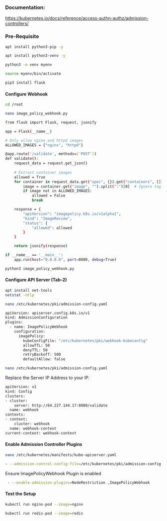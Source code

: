### Documentation:

https://kubernetes.io/docs/reference/access-authn-authz/admission-controllers/

### Pre-Requisite
```sh
apt install python3-pip -y

apt install python3-venv -y

python3 -m venv myenv

source myenv/bin/activate

pip3 install flask
```
#### Configure Webhook
```sh
cd /root

nano image_policy_webhook.py
```
```sh
from flask import Flask, request, jsonify

app = Flask(__name__)

# Only allow nginx and httpd images
ALLOWED_IMAGES = {"nginx", "httpd"}

@app.route('/validate', methods=['POST'])
def validate():
    request_data = request.get_json()
    
    # Extract container images
    allowed = True
    for container in request_data.get("spec", {}).get("containers", []):
        image = container.get("image", "").split(":")[0]  # Ignore tag
        if image not in ALLOWED_IMAGES:
            allowed = False
            break

    response = {
        "apiVersion": "imagepolicy.k8s.io/v1alpha1",
        "kind": "ImageReview",
        "status": {
            "allowed": allowed
        }
    }

    return jsonify(response)

if __name__ == '__main__':
    app.run(host="0.0.0.0", port=8080, debug=True)
```
```sh
python3 image_policy_webhook.py
```


#### Configure API Server (Tab-2)
```sh
apt install net-tools
netstat -ntlp

nano /etc/kubernetes/pki/admission-config.yaml
```
```sh
apiVersion: apiserver.config.k8s.io/v1
kind: AdmissionConfiguration
plugins:
  - name: ImagePolicyWebhook
    configuration:
      imagePolicy:
        kubeConfigFile: "/etc/kubernetes/pki/webhook-kubeconfig"
        allowTTL: 50
        denyTTL: 50
        retryBackoff: 500
        defaultAllow: false
```
```sh
nano /etc/kubernetes/pki/admission-config.yaml
```

Replace the Server IP Address to your IP.

```sh
apiVersion: v1
kind: Config
clusters:
- cluster:
    server: http://64.227.144.17:8080/validate
  name: webhook
contexts:
- context:
    cluster: webhook
  name: webhook-context
current-context: webhook-context
```

#### Enable Admission Controller Plugins
```sh
nano /etc/kubernetes/manifests/kube-apiserver.yaml
```

```sh
- --admission-control-config-file=/etc/kubernetes/pki/admission-config.yaml
```

Ensure ImagePolicyWebhook Plugin is enabled
```sh
 - --enable-admission-plugins=NodeRestriction ,ImagePolicyWebhook
```

#### Test the Setup
```sh
kubectl run nginx-pod --image=nginx

kubectl run redis-pod --image=redis
```